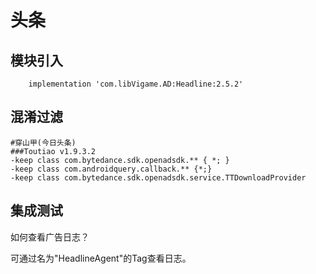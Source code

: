 # 头条

## 模块引入

```text
    implementation 'com.libVigame.AD:Headline:2.5.2'
```

## 混淆过滤

```text
#穿山甲(今日头条)
###Toutiao v1.9.3.2
-keep class com.bytedance.sdk.openadsdk.** { *; }
-keep class com.androidquery.callback.** {*;}
-keep class com.bytedance.sdk.openadsdk.service.TTDownloadProvider
```

## 集成测试

如何查看广告日志？

可通过名为"HeadlineAgent"的Tag查看日志。

